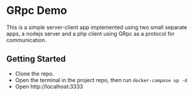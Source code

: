 # GRpc Demo

This is a simple server-client app implemented using two small separate apps, a nodejs server and a php client using GRpc as a protocol for communication.

## Getting Started

- Clone the repo.
- Open the terminal in the project repo, then run ```docker-compose up -d```
- Open http://localhost:3333
